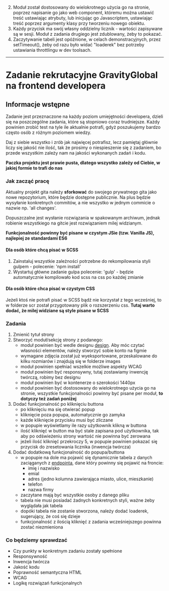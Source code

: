2. Moduł został dostosowany do wielokrotnego użycia go na stronie, poprzez napisanie go jako web component,
któremu można ustawić treść ustawiając atrybuty, lub inicjując go Javascriptem, ustawiając treść poprzez argumenty klasy przy tworzeniu nowego obiektu.
3. Każdy przycisk ma swój własny oddzielny licznik - wartości zapisywane są w sesji. Moduł z zadania drugiego jest zdublowany, żeby to pokazać.
4. Zaczytywanie tabeli jest opóźnione, w celach demonstracyjnych, przez setTimeout(), żeby od razu było widać "loaderek" bez potrzeby ustawiania throttlingu w dev toolsach.

---------------------------------------------------------------------------------

# Zadanie rekrutacyjne GravityGlobal na frontend developera

## Informacje wstępne
Zadanie jest przeznaczone na każdy poziom umiejętności developera, dzieli się na poszczególne zadania,
które są stopniowo coraz trudniejsze. Każdy powinien zrobić test na tyle ile aktualnie potrafi, gdyż
poszukujemy bardzo często osób z różnym poziomem wiedzy.

Daj z siebie wszystko i zrób jak najwięcej potrafisz, lecz pamiętaj głównie liczy się jakość nie ilość, tak że prosimy
o niespieszenie się z zadaniem, bo przede wszystkim zależy nam na jakości wykonanych zadań
i kodu.

**Paczka projektu jest prawie pusta, dlatego wszystko zależy od Ciebie,
w jakiej formie to trafi do nas**

### Jak zacząć pracę
Aktualny projekt gita należy **sforkować** do swojego prywatnego gita jako nowe repozytorium,
które będzie dostępne publicznie. Na plus będzie wysyłanie konkretnych commitów,
a nie wszystko w jednym commicie o nazwie np. 'all changes'.

Dopuszczalne jest wysłanie rozwiązania w spakowanym archiwum, jednak robienie wszystkiego
na gitcie jest rozwiązaniem milej widzianym.

**Funkcjonalność powinny być pisane w czystym JSie (tzw. Vanilla JS), najlepiej ze standardami ES6**

#### Dla osób które chcą pisać w SCSS
1. Zainstaluj wszystkie zależności potrzebne do rekompilowania styli gulpem -
polecenie: 'npm install'
2. Wystartuj główne zadanie gulpa polecenie: 'gulp' - będzie automatycznie kompilowało
kod scss na css po każdej zmianie

#### Dla osób które chca pisać w czystym CSS

Jeżeli ktoś nie potrafi pisać w SCSS bądź nie korzystał z tego wcześniej, to w folderze scr został przygotowany
plik o rozszerzeniu css. **Tutaj warto dodać, że milej widziane są style pisane w SCSS**

### Zadania
1. Zmienić tytuł strony
2. Stworzyć moduł/sekcję strony z podanego:
    - moduł powinien być wedle designu [design](https://www.figma.com/file/dqY9uYrUYPyr5yjeECoy6X/Recruitment-Task). Aby móc czytać własności elementów, należy stworzyć sobie konto na figmie
    - wymagane zdjęcia został już wyeksportowane, przeskalowane do kilku rozmiarów i znajdują się w folderze images
    - moduł powinien spełniać wszelkie możliwe aspekty WCAG
    - moduł powinien być responsywny, tutaj zostawiamy inwencję twórczą, robimy bez designu
    - moduł powinien być w kontenerze o szerokości 1440px
    - moduł powinien być dostosowany do wielokrotnego użycia go na stronie,
    wszystkie funkcjonalności powinny być pisane per moduł, **to dotyczy też zadań poniżej**
3. Dodać funkcjonalność po kliknięciu buttona
    - po kliknięciu ma się otwierać popup
    - kliknięcie poza popupa, automatycznie go zamyka
    - każde kliknięcie przycisku musi być zliczane
    - w popupie wyświetlamy ile razy użytkownik klikną w buttona
    - ilość kliknięć w button ma być stale zapisana pod użytkownika,
    tak aby po odświeżeniu strony wartość nie powinna być zerowana
    - jeżeli ilość kliknięć przekroczy 5, w popupie powinien pokazać się przycisk do zresetowania licznika (inwencja twórcza)
4. Dodać dodatkową funkcjonalność do popupa/buttona
    - w popupie na dole ma pojawić się dynamicznie tabela z danych zaciąganych z
    [endpointa](https://jsonplaceholder.typicode.com/users),
    dane który powinny się pojawić na froncie:
        - imię i nazwisko
        - emial
        - adres (jedno kolumna zawierająca miasto, ulice, mieszkanie)
        - telefon
        - nazwa firmy
    - zaczytane mają być wszystkie osoby z danego pliku
    - tabela nie musi posiadać żadnych konkretnych styli, ważne żeby wyglądała jak tabela
    - dopóki tabela nie zostanie stworzona, należy dodać loaderek, sugerujący, że coś się dzieje
    - funkcjonalność z ilością kliknięć z zadania wcześniejszego powinna zostać niezmieniona

### Co będziemy sprawdzać
- Czy punkty w konkretnym zadaniu zostały spełnione
- Responsywność
- Inwencja twórcza
- Jakość kodu
- Poprawność semantyczna HTML
- WCAG
- Logikę rozwiązań funkcjonalnych
